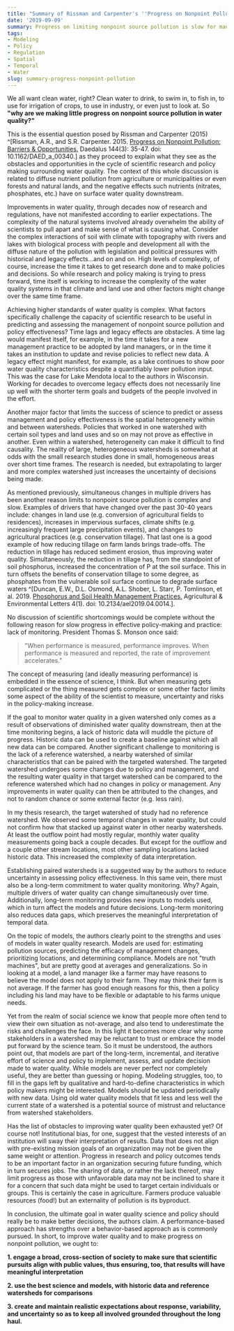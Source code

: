 ```yaml
---
title: "Summary of Rissman and Carpenter's ''Progress on Nonpoint Pollution''"
date: '2019-09-09'
summary: Progress on limiting nonpoint source pollution is slow for many reasons,  but limiting pollution is still a worthy endeavor.
tags:
- Modeling
- Policy
- Regulation
- Spatial
- Temporal
- Water
slug: summary-progress-nonpoint-pollution
---
```


We all want clean water, right? Clean water to drink, to swim in, to fish in, to use for irrigation of crops, to use in industry, or even just to look at. So **"why are we making little progress on nonpoint source pollution in water quality?"**

This is the essential question posed by Rissman and Carpenter (2015) ^[Rissman, A.R., and S.R. Carpenter. 2015. [Progress on Nonpoint Pollution: Barriers & Opportunities.](https://www.mitpressjournals.org/doi/full/10.1162/DAED_a_00340) Daedalus 144(3): 35-47. doi: 10.1162/DAED_a_00340.] as they proceed to explain what they see as the obstacles and opportunities in the cycle of scientific research and policy making surrounding water quality. The context of this whole discussion is related to diffuse nutrient pollution from agriculture or municipalities or even forests and natural lands, and the negative effects such nutrients (nitrates, phosphates, etc.) have on surface water quality downstream.

Improvements in water quality, through decades now of research and regulations, have not manifested according to earlier expectations. The complexity of the natural systems involved already overwhelm the ability of scientists to pull apart and make sense of what is causing what. Consider the complex interactions of soil with climate with topography with rivers and lakes with biological process with people and development all with the diffuse nature of the pollution with legislation and political pressures with historical and legacy effects...and on and on. High levels of complexity, of course, increase the time it takes to get research done and to make policies and decisions. So while research and policy making is trying to press forward, time itself is working to increase the complexity of the water quality systems in that climate and land use and other factors might change over the same time frame.

Achieving higher standards of water quality is complex. What factors specifically challenge the capacity of scientific research to be useful in predicting and assessing the management of nonpoint source pollution and policy effectiveness? Time lags and legacy effects are obstacles. A time lag would manifest itself, for example, in the time it takes for a new management practice to be adopted by land managers, or in the time it takes an institution to update and revise policies to reflect new data. A legacy effect might manifest, for example, as a lake continues to show poor water quality characteristics despite a quantifiably lower pollution input. This was the case for Lake Mendota local to the authors in Wisconsin. Working for decades to overcome legacy effects does not necessarily line up well with the shorter term goals and budgets of the people involved in the effort.

Another major factor that limits the success of science to predict or assess management and policy effectiveness is the spatial heterogeneity within and between watersheds. Policies that worked in one watershed with certain soil types and land uses and so on may not prove as effective in another. Even within a watershed, heterogeneity can make it difficult to find causality. The reality of large, heterogeneous watersheds is somewhat at odds with the small research studies done in small, homogeneous areas over short time frames. The research is needed, but extrapolating to larger and more complex watershed just increases the uncertainty of decisions being made.

As mentioned previously, simultaneous changes in multiple drivers has been another reason limits to nonpoint source pollution is complex and slow. Examples of drivers that have changed over the past 30-40 years include: changes in land use (e.g. conversion of agricultural fields to residences), increases in impervious surfaces, climate shifts (e.g. increasingly frequent large precipitation events), and changes to agricultural practices (e.g. conservation tillage). That last one is a good example of how reducing tillage on farm lands brings trade-offs. The reduction in tillage has reduced sediment erosion, thus improving water quality. Simultaneously, the reduction in tillage has, from the standpoint of soil phosphorus, increased the concentration of P at the soil surface. This in turn offsets the benefits of conservation tillage to some degree, as phosphates from the vulnerable soil surface continue to degrade surface waters ^[Duncan, E.W., D.L. Osmond, A.L. Shober, L. Starr, P. Tomlinson, et al. 2019. [Phosphorus and Soil Health Management Practices.](https://dl.sciencesocieties.org/publications/ael/abstracts/4/1/190014) Agricultural & Environmental Letters 4(1). doi: 10.2134/ael2019.04.0014.].

No discussion of scientific shortcomings would be complete without the following reason for slow progress in effective policy-making and practice: lack of monitoring. President Thomas S. Monson once said:

> "When performance is measured, performance improves. When performance is measured and reported, the rate of improvement accelerates."

The concept of measuring (and ideally measuring performance) is embedded in the essence of science, I think. But when measuring gets complicated or the thing measured gets complex or some other factor limits some aspect of the ability of the scientist to measure, uncertainty and risks in the policy-making increase.

If the goal to monitor water quality in a given watershed only comes as a result of observations of diminished water quality downstream, then at the time monitoring begins,  a lack of historic data will muddle the picture of progress. Historic data can be used to create a baseline against which all new data can be compared. Another significant challenge to monitoring is the lack of a reference watershed, a nearby watershed of similar characteristics that can be paired with the targeted watershed. The targeted watershed undergoes some changes due to policy and management, and the resulting water quality in that target watershed can be compared to the reference watershed which had no changes in policy or management. Any improvements in water quality can then be attributed to the changes, and not to random chance or some external factor (e.g. less rain).

In my thesis research, the target watershed of study had no reference watershed. We observed some temporal changes in water quality, but could not confirm how that stacked up against water in other nearby watersheds. At least the outflow point had mostly regular, monthly water quality measurements going back a couple decades. But except for the outflow and a couple other stream locations, most other sampling locations lacked historic data. This increased the complexity of data interpretation.

Establishing paired watersheds is a suggested way by the authors to reduce uncertainty in assessing policy effectiveness. In this same vein, there must also be a long-term commitment to water quality monitoring. Why? Again, multiple drivers of water quality can change simultaneously over time. Additionally, long-term monitoring provides new inputs to models used, which in turn affect the models and future decisions. Long-term monitoring also reduces data gaps, which preserves the meaningful interpretation of temporal data.

On the topic of models, the authors clearly point to the strengths and uses of models in water quality research. Models are used for: estimating pollution sources, predicting the efficacy of management changes, prioritizing locations, and determining compliance. Models are not "truth machines", but are pretty good at averages and generalizations. So in looking at a model, a land manager like a farmer may have reasons to believe the model does not apply to their farm. They may think their farm is not average. If the farmer has good enough reasons for this, then a policy including his land may have to be flexible or adaptable to his farms unique needs.

Yet from the realm of social science we know that people more often tend to view their own situation as not-average, and also tend to underestimate the risks and challenges the face. In this light it becomes more clear why some stakeholders in a watershed may be reluctant to trust or embrace the model put forward by the science team. So it must be understood, the authors point out, that models are part of the long-term, incremental, and iterative effort of science and policy to implement, assess, and update decision made to water quality. While models are never perfect nor completely useful, they are better than guessing or hoping. Modeling struggles, too, to fill in the gaps left by qualitative and hard-to-define characteristics in which policy makers might be interested. Models should be updated periodically with new data. Using old water quality models that fit less and less well the current state of a watershed is a potential source of mistrust and reluctance from watershed stakeholders.

Has the list of obstacles to improving water quality been exhausted yet? Of course not! Institutional bias, for one, suggest that the vested interests of an institution will sway their interpretation of results. Data that does not align with pre-existing mission goals of an organization may not be given the same weight or attention. Progress in research and policy outcomes tends to be an important factor in an organization securing future funding, which in turn secures jobs. The sharing of data, or rather the lack thereof, may limit progress as those with unfavorable data may not be inclined to share it for a concern that such data might be used to target certain individuals or groups. This is certainly the case in agriculture. Farmers produce valuable resources (food!) but an externality of pollution is its byproduct.

In conclusion, the ultimate goal in water quality science and policy should really be to make better decisions, the authors claim. A performance-based approach has strengths over a behavior-based approach as is commonly pursued. In short, to improve water quality and to make progress on nonpoint pollution, we ought to:

**1. engage a broad, cross-section of society to make sure that scientific pursuits align with public values, thus ensuring, too, that results will have meaningful interpretation**

**2. use the best science and models, with historic data and reference watersheds for comparisons**

**3. create and maintain realistic expectations about response, variability, and uncertainty so as to keep all involved grounded throughout the long haul.**